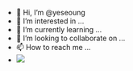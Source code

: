 - 👋 Hi, I’m @yeseoung
- 👀 I’m interested in ...
- 🌱 I’m currently learning ...
- 💞️ I’m looking to collaborate on ...
- 📫 How to reach me ...
- <a href="이동할 링크">
  <img src="https://img.shields.io/badge/텍스트-배경색상코드?style=flat-square&logo=로고&logoColor=white"/>
</a>

<!---
yeseoung/yeseoung is a ✨ special ✨ repository because its `README.md` (this file) appears on your GitHub profile.
You can click the Preview link to take a look at your changes.
--->
